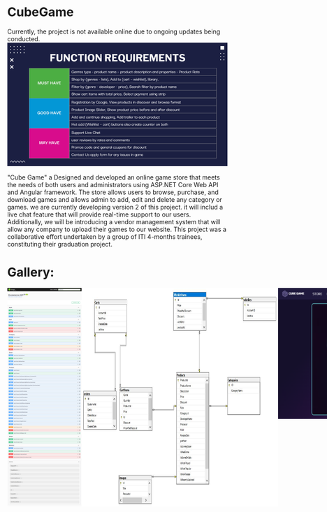 # CubeGame

Currently, the project is not available online due to ongoing updates being conducted.
<img src="https://github.com/MarimEzz/CubeGame/blob/main/screenshots/All%20Requirments.png" width="750">

"Cube Game" a Designed and developed an online game store that meets the needs of both users and administrators using ASP.NET Core Web API and Angular framework. The store allows users to browse, purchase, and download games and allows admin to add, edit and delete any category or games. we are currently developing version 2 of this project. it will includ a live chat feature that will provide real-time support to our users. Additionally, we will be introducing a vendor management system that will allow any company to upload their games to our website. This project was a collaborative effort undertaken by a group of ITI 4-months trainees, constituting their graduation project.

# Gallery:
<div style="display:flex;">
<img src="https://github.com/MarimEzz/CubeGame/blob/main/screenshots/API%20Swagger.png" width="450" height="500">
<img src="https://github.com/MarimEzz/CubeGame/blob/main/screenshots/database%20tables.jpeg" width="450" height="500">
<img src="https://github.com/MarimEzz/CubeGame/blob/main/screenshots/signup.png" width="450" height="300">
<img src="https://github.com/MarimEzz/CubeGame/blob/main/screenshots/login.png" width="450" height="300">
<img src="https://github.com/MarimEzz/CubeGame/blob/main/screenshots/about-distribution.png" width="450" height="800">
<img src="https://github.com/MarimEzz/CubeGame/blob/main/screenshots/discover%20by%20lists.png" width="450" height="800">
<img src="https://github.com/MarimEzz/CubeGame/blob/main/screenshots/browse.png" width="450" height="800">
<img src="https://github.com/MarimEzz/CubeGame/blob/main/screenshots/filter%20by%20genre.png" width="450" height="400">
<img src="https://github.com/MarimEzz/CubeGame/blob/main/screenshots/filter.png" width="450" height="300">
<img src="https://github.com/MarimEzz/CubeGame/blob/main/screenshots/search.png" width="450" height="300">
<img src="https://github.com/MarimEzz/CubeGame/blob/main/screenshots/cover%20game.png" width="450" height="300">
<img src="https://github.com/MarimEzz/CubeGame/blob/main/screenshots/wishlist.png" width="450" height="300">
<img src="https://github.com/MarimEzz/CubeGame/blob/main/screenshots/cart.png" width="450" height="300">
<img src="https://github.com/MarimEzz/CubeGame/blob/main/screenshots/payment.png" width="450" height="300">
</div>
